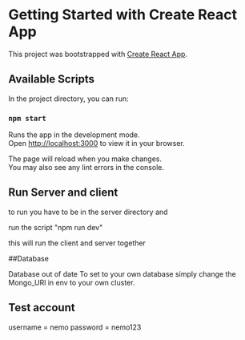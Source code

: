 # Getting Started with Create React App

This project was bootstrapped with [Create React App](https://github.com/facebook/create-react-app).

## Available Scripts

In the project directory, you can run:

### `npm start`

Runs the app in the development mode.\
Open [http://localhost:3000](http://localhost:3000) to view it in your browser.

The page will reload when you make changes.\
You may also see any lint errors in the console.

## Run Server and client 

to run you have to be in the server directory and 

run the script "npm run dev"

this will run the client and server together

##Database

Database out of date
To set to your own database simply change the Mongo_URl in env to your own cluster.

## Test account 

username = nemo
password = nemo123
